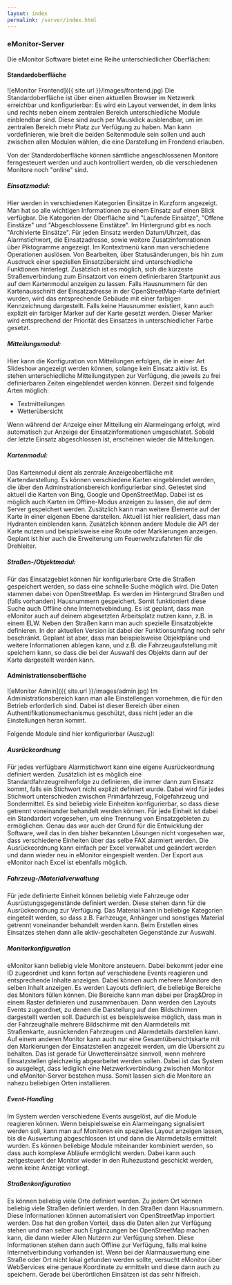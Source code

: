 ```yaml
---
layout: index
permalink: /server/index.html
---
```


### eMonitor-Server


Die eMonitor Software bietet eine Reihe unterschiedlicher Oberflächen:

#### Standardoberfläche

![eMonitor Frontend]({{ site.url }}/images/frontend.jpg) Die Standardoberfläche ist über einen aktuellen Browser im Netzwerk erreichbar und konfigurierbar: Es wird ein Layout 
verwendet, in dem links und rechts neben einem zentralen Bereich unterschiedliche Module einblendbar sind. Diese sind 
auch per Mausklick ausblendbar, um im zentralen Bereich mehr Platz zur Verfügung zu haben. Man kann vordefinieren, wie 
breit die beiden Seitenmodule sein sollen und auch zwischen allen Modulen wählen, die eine Darstellung im Frondend 
erlauben.

Von der Standardoberfläche können sämtliche angeschlossenen Monitore ferngesteuert werden und auch kontrolliert werden, 
ob die verschiedenen Monitore noch "online" sind.

##### Einsatzmodul:

Hier werden in verschiedenen Kategorien Einsätze in Kurzform angezeigt. Man hat so alle wichtigen Informationen zu 
einem Einsatz auf einen Blick verfügbar. Die Kategorien der Oberfläche sind "Laufende Einsätze", "Offene Einstäze" und 
"Abgeschlossene Einstätze". Im Hintergrund gibt es noch "Archivierte Einsätze".
Für jeden Einsatz werden Datum/Uhrzeit, das Alarmstichwort, die Einsatzadresse, sowie weitere Zusatzinfomrationen über 
Piktogramme angezeigt. Im Kontextmenü kann man verschiedene Operationen auslösen. Von Bearbeiten, über Statusänderungen,
 bis hin zum Ausdruck einer speziellen Einsatzübersicht sind unterschiedliche Funktionen hinterlegt.
Zusätzlich ist es möglich, sich die kürzeste Straßenverbindung zum Einsatzort von einem definierbaren Startpunkt aus 
auf dem Kartenmodul anzeigen zu lassen.
Falls Hausnummern für den Kartenausschnitt der Einsatzadresse in der OpenStreetMap-Karte definiert wurden, wird das 
entsprechende Gebäude mit einer farbigen Kennzeichnung dargestellt. Falls keine Hausnummer existiert, kann auch explizit
 ein farbiger Marker auf der Karte gesetzt werden. Dieser Marker wird entsprechend der Priorität des Einsatzes in 
 unterschiedlicher Farbe gesetzt.

##### Mitteilungsmodul:

Hier kann die Konfiguration von Mitteilungen erfolgen, die in einer Art Slideshow angezeigt werden können, solange kein 
Einsatz aktiv ist. Es stehen unterschiedliche Mitteilungstypen zur Verfügung, die jeweils zu frei definierbaren Zeiten 
eingeblendet werden können. Derzeit sind folgende Arten möglich:

* Textmitteilungen
* Wetterübersicht

Wenn während der Anzeige einer Mitteilung ein Alarmeingang erfolgt, wird automatisch zur Anzeige der 
Einsatzinformationen umgeschlatet. Sobald der letzte Einsatz abgeschlossen ist, erscheinen wieder die Mitteilungen.

##### Kartenmodul:

Das Kartenmodul dient als zentrale Anzeigeoberfläche mit Kartendarstellung. Es können verschiedene Karten eingeblendet 
werden, die über den Adminstrationsbereich konfigurierbar sind. Getestet sind aktuell die Karten von Bing, Google und 
OpenStreetMap. Dabei ist es möglich auch Karten im Offline-Modus anzeigen zu lassen, die auf dem Server gespeichert 
werden.
Zusätzlich kann man weitere Elemente auf der Karte in einer eigenen Ebene darstellen. Aktuell ist hier realisiert, dass 
man Hydranten einblenden kann.
Zusätzlich können andere Module die API der Karte nutzen und beispielsweise eine Route oder Markierungen anzeigen. 
Geplant ist hier auch die Erweiterung um Feuerwehrzufahrten für die Drehleiter.

##### Straßen-/Objektmodul:

Für das Einsatzgebiet können für konfigurierbare Orte die Straßen gespeichert werden, so dass eine schnelle Suche 
möglich wird. Die Daten stammen dabei von OpenStreetMap. Es werden im Hintergrund Straßen und (falls vorhanden) 
Hausnummern gespeichert. Somit funktioniert diese Suche auch Offline ohne Internetvebindung. Es ist geplant, dass man 
eMonitor auch auf deinem abgesetzten Arbeitsplatz nutzen kann, z.B. in einem ELW.
Neben den Straßen kann man auch spezielle Einsatzobjekte definieren. In der aktuellen Version ist dabei der 
Funktionsumfang noch sehr beschränkt. Geplant ist aber, dass man beispielsweise Objektpläne und weitere Informationen 
ablegen kann, und z.B. die Fahrzeugaufstellung mit speichern kann, so dass die bei der Auswahl des Objekts dann auf der 
Karte dargestellt werden kann.

#### Administrationsoberfläche

![eMonitor Admin]({{ site.url }}/images/admin.jpg) Im Administrationsbereich kann man alle Einstellengen vornehmen, 
die für den Betrieb erforderlich sind. Dabei ist dieser Bereich über einen Authentifikationsmechanismus geschützt, dass 
nicht jeder an die Einstellungen heran kommt.

Folgende Module sind hier konfigurierbar (Auszug):

##### Ausrückeordnung

Für jedes verfügbare Alarmstichwort kann eine eigene Ausrückeordnung definiert werden. Zusätzlich ist es möglich eine 
Standardfahrzeugreihenfolge zu definieren, die immer dann zum Einsatz kommt, falls ein Stichwort nicht explizit 
definiert wurde.
Dabei wird für jedes Stichwort unterschieden zwischen Primärfahrzeug, Folgefahrzeug und Sondermittel. 
Es sind beliebig viele Einheiten konfigurierbar, so dass diese getrennt voneinander behandelt werden können. Für jede 
Einheit ist dabei ein Standardort vorgesehen, um eine Trennung von Einsatzgebieten zu ermöglichen. Genau das war auch 
der Grund für die Entwicklung der Software, weil das in den bisher bekannten Lösungen nicht vorgesehen war, dass 
verschiedene Einheiten über das selbe FAX alarmiert werden.
Die Ausrückeordnung kann einfach per Excel verwaltet und geändert werden und dann wieder neu in eMonitor eingespielt 
werden. Der Export aus eMonitor nach Excel ist ebenfalls möglich.

##### Fahrzeug-/Materialverwaltung

Für jede definierte Einheit können beliebig viele Fahrzeuge oder Ausrüstungsgegenstände definiert werden. Diese stehen 
dann für die Ausrückeordnung zur Verfügung. Das Material kann in beliebige Kategorien eingeteilt werden, so dass z.B. 
Farhzeuge, Anhänger und sonstiges Material getrennt voneinander behandelt werden kann. Beim Erstellen eines Einsatzes 
stehen dann alle aktiv-geschalteten Gegenstände zur Auswahl.

##### Monitorkonfiguration

eMonitor kann beliebig viele Monitore ansteuern. Dabei bekommt jeder eine ID zugeordnet und kann fortan auf 
verschiedene Events reagieren und entsprechende Inhalte anzeigen. Dabei können auch mehrere Monitore den selben Inhalt 
anzeigen.
Es werden Layouts definiert, die beliebige Bereiche des Monitors füllen können. Die Bereiche kann man dabei per 
Drag&Drop in einem Raster definieren und zusammenbauen. Dann werden den Layouts Events zugeordnet, zu denen die 
Darstellung auf den Bildschirmen dargestellt werden soll.
Dadurch ist es beispielsweise möglich, dass man in der Fahrzeughalle mehrere Bildschirme mit den Alarmdeteils mit 
Straßenkarte, ausrückenden Fahrzeugen und Alarmdetails darstellen kann. Auf einem anderen Monitor kann auch nur eine 
Gesamtübersichtskarte mit den Markierungen der Einsatzstellen anzgezeit werden, um die Übersicht zu behalten. Das ist 
gerade für Unwettereinsätze sinnvoll, wenn mehrere Einsatzstellen gleichzeitig abgearbeitet werden sollen.
Dabei ist das System so ausgelegt, dass lediglich eine Netzwerkverbindung zwischen Monitor und eMonitor-Server bestehen 
muss. Somit lassen sich die Monitore an nahezu beliebigen Orten installieren.

##### Event-Handling

Im System werden verschiedene Events ausgelöst, auf die Module reagieren können. Wenn beispielsweise ein Alarmeingang 
signalisiert werden soll, kann man auf Monitoren ein spezielles Layout anzeigen lassen, bis die Auswertung 
abgeschlossen ist und dann die Alarmdetails ermittelt wurden. Es können beliebige Module miteinander kombiniert werden, 
so dass auch komplexe Abläufe ermöglicht werden. Dabei kann auch zeitgesteuert der Monitor wieder in den Ruhezustand 
geschickt werden, wenn keine Anzeige vorliegt.

##### Straßenkonfiguration

Es können beliebig viele Orte definiert werden. Zu jedem Ort können beliebig viele Straßen definiert werden. In den 
Straßen dann Hausnummern. Diese Informationen können automatisiert von OpenStreetMap importiert werden. Das hat den 
großen Vorteil, dass die Daten allen zur Verfügung stehen und man selber auch Ergänzungen bei OpenStreetMap machen 
kann, die dann wieder Allen Nutzern zur Verfügung stehen.
Diese Informationen stehen dann auch Offline zur Verfügung, falls mal keine Internetverbindung vorhanden ist. Wenn bei 
der Alarmauswertung eine Straße oder Ort nicht lokal gefunden werden sollte, versucht eMonitor über WebServices eine 
genaue Koordinate zu ermitteln und diese dann auch zu speichern. Gerade bei überörtlichen Einsätzen ist das sehr 
hilfreich.
